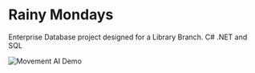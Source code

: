 # Rainy Mondays
 Enterprise Database project designed for a Library Branch.
 C# .NET and SQL

![Movement AI Demo](https://i.imgur.com/i8X6chb.jpg)

